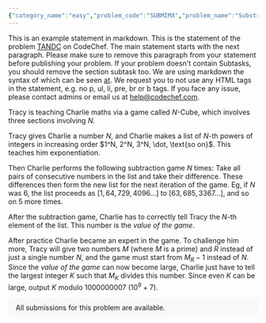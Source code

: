 ```yaml
---
{"category_name":"easy","problem_code":"SUBMIMX","problem_name":"Substring Minimum Function","problemComponents":{"constraints":"- $1 \\leq T \\leq 2 \\cdot 10^5$\n- $1 \\leq N \\leq 10^6$\n- $0 \\leq M \\leq N$\n","constraintsState":true,"subtasks":"","subtasksState":false,"inputFormat":"- First line of input contains a single integer $T$, denoting the number of test cases. Then the description of the $T$ test case follows.\n- Each test case contains one line of input.\n- The first line contains two integers $N$ and $M$.","inputFormatState":true,"outputFormat":"For each test case, output a single line answer containing an integer.","outputFormatState":true,"sampleTestCases":{"0":{"id":1,"input":"2\n3 1\n7 2","output":"2\n7","explanation":"In the first test case, there exists only 3 binary strings of length $N$, having exactly $M$ occurrences of the character $1$.\n\nFor $S = 100$ value of $F(S) = 3$\n\nFor $S = 001$ value of $F(S) = 3$\n\nFor $S = 010$ value of $F(S) = 2$\n\nSo for string $S = 010$ we get a minimum value of $F(S) = 2$.","isDeleted":false}}},"video_editorial_url":"https://youtu.be/Y7V53WqAqEA","languages_supported":{"0":"CPP14","1":"C","2":"JAVA","3":"PYTH 3.6","4":"CPP17","5":"PYTH","6":"PYP3","7":"CS2","8":"ADA","9":"PYPY","10":"TEXT","11":"PAS fpc","12":"NODEJS","13":"RUBY","14":"PHP","15":"GO","16":"HASK","17":"TCL","18":"PERL","19":"SCALA","20":"LUA","21":"kotlin","22":"BASH","23":"JS","24":"LISP sbcl","25":"rust","26":"PAS gpc","27":"BF","28":"CLOJ","29":"R","30":"D","31":"CAML","32":"FORT","33":"ASM","34":"swift","35":"FS","36":"WSPC","37":"LISP clisp","38":"SQL","39":"SCM guile","40":"PERL6","41":"ERL","42":"CLPS","43":"ICK","44":"NICE","45":"PRLG","46":"ICON","47":"COB","48":"SCM chicken","49":"PIKE","50":"SCM qobi","51":"ST","52":"SQLQ","53":"NEM"},"max_timelimit":1,"source_sizelimit":50000,"problem_author":"kaushal_26","problem_tester":"","date_added":"12-11-2021","tags":{"0":"fzbz2021","1":"fzbz2021","2":"kaushal_26","3":"math","4":"math","5":"simple","6":"simple"},"problem_difficulty_level":"Unavailable","best_tag":"","editorial_url":"https://discuss.codechef.com/problems/SUBMIMX","time":{"view_start_date":1637951400,"submit_start_date":1637951400,"visible_start_date":1637951400,"end_date":1735669800},"is_direct_submittable":false,"problemDiscussURL":"https://discuss.codechef.com/search?q=SUBMIMX","is_proctored":false,"visitedContests":{},"layout":"problem"}
---
```

This is an example statement in markdown. This is the statement of the problem [TANDC](https://codechef.com/problems/TANDC) on CodeChef. The main statement starts with the next paragraph. Please make sure to remove this paragraph from your statement before publishing your problem. If your problem doesn't contain Subtasks, you should remove the section subtask too. We are using markdown the syntax of which can be seen [at](https://github.com/showdownjs/showdown/wiki/Showdown's-Markdown-syntax). We request you to not use any HTML tags in the statement, e.g. no p, ul, li, pre, br or b tags. If you face any issue, please contact admins or email us at help@codechef.com.

Tracy is teaching Charlie maths via a game called $N$-Cube, which involves three sections involving $N$.

Tracy gives Charlie a number $N$, and Charlie makes a list of $N$-th powers of integers in increasing order $1^N, 2^N, 3^N, \dot, \text{so on}$. This teaches him exponentiation.

Then Charlie performs the following subtraction game $N$ times: Take all pairs of consecutive numbers in the list and take their difference. These differences then form the new list for the next iteration of the game. Eg, if $N$ was 6, the list proceeds as $[1, 64, 729, 4096 ... ]$ to $[63, 685, 3367 ...]$, and so on $5$ more times.

After the subtraction game, Charlie has to correctly tell Tracy the $N$-th element of the list. This number is the *value of the game*.

After practice Charlie became an expert in the game. To challenge him more, Tracy will give two numbers $M$ (where $M$ is a prime) and $R$ instead of just a single number $N$, and the game must start from $M_R - 1$ instead of $N$. Since the *value of the game* can now become large, Charlie just have to tell the largest integer $K$ such that $M_K$ divides this number. Since even $K$ can be large, output $K$ modulo 1000000007 ($10^9 + 7$).

<aside style='background: #f8f8f8;padding: 10px 15px;'><div>All submissions for this problem are available.</div></aside>